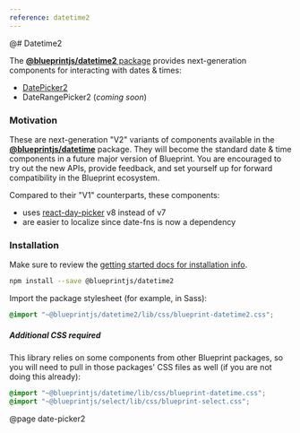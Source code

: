 ```yaml
---
reference: datetime2
---
```


@# Datetime2

The [__@blueprintjs/datetime2__ package](https://www.npmjs.com/package/@blueprintjs/datetime2)
provides next-generation components for interacting with dates & times:

- [DatePicker2](#datetime2/date-picker2)
- DateRangePicker2 (_coming soon_)

### Motivation

These are next-generation "V2" variants of components available in the
[__@blueprintjs/datetime__](#datetime) package.
They will become the standard date & time components in a future major version of Blueprint.
You are encouraged to try out the new APIs, provide feedback, and set yourself up for forward compatibility
in the Blueprint ecosystem.

Compared to their "V1" counterparts, these components:
- uses [react-day-picker](https://react-day-picker.js.org/) v8 instead of v7
- are easier to localize since date-fns is now a dependency

### Installation

Make sure to review the [getting started docs for installation info](#blueprint/getting-started).

```sh
npm install --save @blueprintjs/datetime2
```

Import the package stylesheet (for example, in Sass):

```scss
@import "~@blueprintjs/datetime2/lib/css/blueprint-datetime2.css";
```

<div class="@ns-callout @ns-intent-warning @ns-icon-warning-sign">
    <h5 class="@ns-heading">Additional CSS required</h5>

This library relies on some components from other Blueprint packages, so you will need to pull in those
packages' CSS files as well (if you are not doing this already):

```scss
@import "~@blueprintjs/datetime/lib/css/blueprint-datetime.css";
@import "~@blueprintjs/select/lib/css/blueprint-select.css";
```
</div>

@page date-picker2

